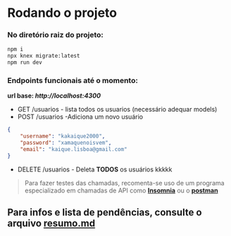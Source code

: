 # Rodando o projeto

### No diretório raiz do projeto:
```bash
npm i
npx knex migrate:latest
npm run dev
```

### Endpoints funcionais até o momento:
**url base: *http://localhost:4300***

* GET /usuarios - lista todos os usuarios (necessário adequar models)
* POST /usuarios -Adiciona um novo usuário
```json
{
	"username": "kakaique2000",
	"password": "xamaquenoisvem",
	"email": "kaique.lisboa@gmail.com"
}
```
* DELETE /usuarios - Deleta **TODOS** os usuários kkkkk

> Para fazer testes das chamadas, recomenta-se uso de um programa especializado em chamadas de API como [**Insomnia**](https://insomnia.rest/products/core/) ou o [**postman**](https://www.postman.com/downloads/)

## Para infos e lista de pendências, consulte o arquivo [resumo.md](https://github.com/Kakaique2000/backend-trab-dsid/blob/master/resumo.md)
